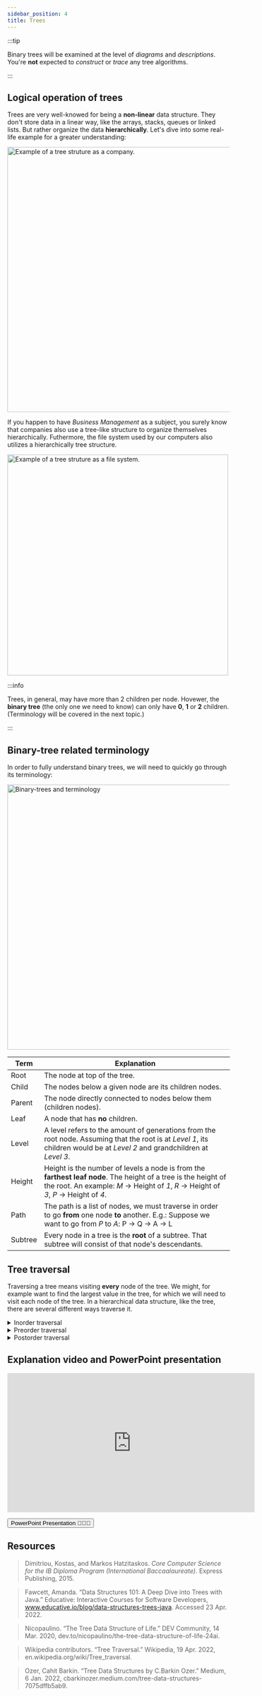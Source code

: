 ```yaml
---
sidebar_position: 4
title: Trees
---
```


:::tip

Binary trees will be examined at the level of _diagrams_ and _descriptions_. You're **not** expected to _construct_ or _trace_ any tree algorithms.

:::

## Logical operation of trees

Trees are very well-knowed for being a **non-linear** data structure. They don't store data in a linear way, like the arrays, stacks, queues or linked lists. But rather organize the data **hierarchically**. Let's dive into some real-life example for a greater understanding:

<img src="/img/study-guides/abstract-data-structures/tree-structure-company-example.webp" alt="Example of a tree struture as a company." width="600"/>

If you happen to have _Business Management_ as a subject, you surely know that companies also use a tree-like structure to organize themselves hierarchically. Futhermore, the file system used by our computers also utilizes a hierarchically tree structure.

<img src="/img/study-guides/abstract-data-structures/tree-structure-file-system.jpg" alt="Example of a tree struture as a file system." width="500"/>

:::info

Trees, in general, may have more than 2 children per node. Hovewer, the **binary tree** (the only one we need to know) can only have **0**, **1** or **2** children. (Terminology will be covered in the next topic.)

:::

## Binary-tree related terminology

In order to fully understand binary trees, we will need to quickly go through its terminology:

<img src="/img/study-guides/abstract-data-structures/tree-structure-terminology.png" alt="Binary-trees and terminology" width="600"/>

| Term    | Explanation                                                                                                                                                                                          |
| ------- | ---------------------------------------------------------------------------------------------------------------------------------------------------------------------------------------------------- |
| Root    | The node at top of the tree.                                                                                                                                                                         |
| Child   | The nodes below a given node are its children nodes.                                                                                                                                                 |
| Parent  | The node directly connected to nodes below them (children nodes).                                                                                                                                    |
| Leaf    | A node that has **no** children.                                                                                                                                                                     |
| Level   | A level refers to the amount of generations from the root node. Assuming that the root is at _Level 1_, its children would be at _Level 2_ and grandchildren at _Level 3_.                           |
| Height  | Height is the number of levels a node is from the **farthest leaf node**. The height of a tree is the height of the root. An example: _M_ → Height of _1_, _R_ → Height of _3_, _P_ → Height of _4_. |
| Path    | The path is a list of nodes, we must traverse in order to go **from** one node **to** another. E.g.: Suppose we want to go from _P_ to _A_: P → Q → A → L                                            |
| Subtree | Every node in a tree is the **root** of a subtree. That subtree will consist of that node's descendants.                                                                                             |

## Tree traversal

Traversing a tree means visiting **every** node of the tree. We might, for example want to find the largest value in the tree, for which we will need to visit each node of the tree. In a hierarchical data structure, like the tree, there are several different ways traverse it.

<details><summary>Inorder traversal</summary>
<p>

1. First, visit all the nodes in the **left** subtree.
2. Then the **root** node.
3. Visit all the nodes in the **right** subtree.

<img src="/img/study-guides/abstract-data-structures/Inorder-traversal.gif" alt="Inorder traversal animation" width="400"/>

</p>
</details>

<details><summary>Preorder traversal</summary>
<p>

1. Visit **root** node.
2. Visit all the nodes in the **left** subtree.
3. Visit all the nodes in the **right** subtree.

<img src="/img/study-guides/abstract-data-structures/Preorder-traversal.gif" alt="Preorder traversal animation" width="400"/>

</p>
</details>

<details><summary>Postorder traversal</summary>
<p>

1. Visit all the nodes in the **left** subtree.
2. Visit all the nodes in the **right** subtree.
3. Visit **root** node.

<img src="/img/study-guides/abstract-data-structures/Postorder-traversal.gif" alt="Postorder traversal animation" width="400"/>

</p>
</details>

## Explanation video and PowerPoint presentation

<div className="iframe-container margin-bottom--md">
    <iframe width="560" height="315" src="https://www.youtube.com/embed/=iwa5WiFRJ6o" title="YouTube video player" frameborder="0" allow="accelerometer; autoplay; clipboard-write; encrypted-media; gyroscope; picture-in-picture" allowfullscreen></iframe>
</div>

<a href="https://github.com/anonymouscoolguy/HappyGrind/raw/master/static/files/abstract-data-structures/Trees.pptx"><button className="button button--secondary button--md">PowerPoint Presentation 👨🏻‍🏫</button></a>

## Resources

> Dimitriou, Kostas, and Markos Hatzitaskos. _Core Computer Science for the IB Diploma Program (International Baccaalaureate)_. Express Publishing, 2015.

> Fawcett, Amanda. “Data Structures 101: A Deep Dive into Trees with Java.” Educative: Interactive Courses for Software Developers, www.educative.io/blog/data-structures-trees-java. Accessed 23 Apr. 2022.

> Nicopaulino. “The Tree Data Structure of Life.” DEV Community, 14 Mar. 2020, dev.to/nicopaulino/the-tree-data-structure-of-life-24ai.

> Wikipedia contributors. “Tree Traversal.” Wikipedia, 19 Apr. 2022, en.wikipedia.org/wiki/Tree_traversal.

> Ozer, Cahit Barkin. “Tree Data Structures by C.Barkin Ozer.” Medium, 6 Jan. 2022, cbarkinozer.medium.com/tree-data-structures-7075dffb5ab9.
